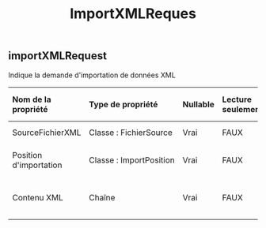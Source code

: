 ﻿---
title: ImportXMLReques
second_title: Aspose.Cells Cloud Documen
type: docs
url: /fr/specification/model/importxmlrequest/
description: "Aspose.Cells Spécification du modèle cloud : ImportXMLRequest. Gérez sans effort Excel et d'autres feuilles de calcul avec des fonctionnalités telles que l'ouverture, la génération, l'édition, le fractionnement, la fusion, la comparaison et la conversion."
weight: 50
---
## **importXMLRequest**

 Indique la demande d'importation de données XML

| Nom de la propriété| Type de propriété| Nullable| Lecture seulement| Valeur par défaut| Description|
|:- |:- |:- |:- |:- |:- |
| SourceFichierXML| Classe : FichierSource| Vrai| FAUX|| Source du fichier XML|
| Position d'importation| Classe : ImportPosition| Vrai| FAUX|| Description du poste d'importation.|
| Contenu XML| Chaîne| Vrai| FAUX|| La valeur par défaut de Base64String est nulle|

